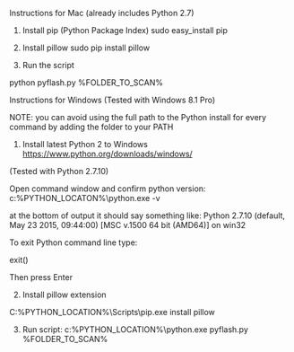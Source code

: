 
Instructions for Mac (already includes Python 2.7)

1. Install pip (Python Package Index)
sudo easy_install pip


2. Install pillow
sudo pip install pillow

3. Run the script

python pyflash.py %FOLDER_TO_SCAN%


Instructions for Windows (Tested with Windows 8.1 Pro)

NOTE: you can avoid using the full path to the Python install for every command by adding the folder to your PATH

1. Install latest Python 2 to Windows
https://www.python.org/downloads/windows/

(Tested with Python 2.7.10)

Open command window and confirm python version:
c:\%PYTHON_LOCATON%\python.exe -v

at the bottom of output it should say something like:
Python 2.7.10 (default, May 23 2015, 09:44:00) [MSC v.1500 64 bit (AMD64)] on win32

To exit Python command line type:

exit()

Then press Enter

2. Install pillow extension

C:\%PYTHON_LOCATION%\Scripts\pip.exe install pillow

3. Run script:
c:\%PYTHON_LOCATION%\python.exe pyflash.py %FOLDER_TO_SCAN%




